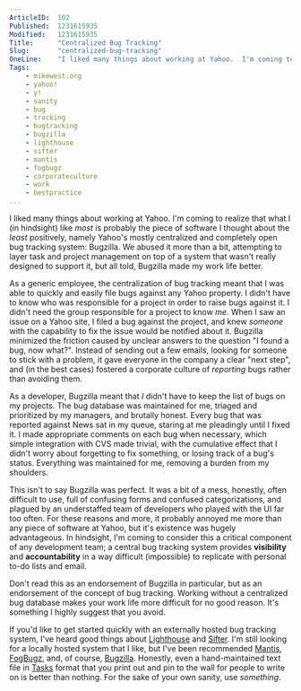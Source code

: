 ```yaml
---
ArticleID:  102
Published:  1231615935
Modified:   1231615935
Title:      "Centralized Bug Tracking"
Slug:       "centralized-bug-tracking"
OneLine:    "I liked many things about working at Yahoo.  I'm coming to realize that what I (in hindsight) like _most_ is probably the piece of software I thought about the _least_ positively, namely Yahoo's mostly centralized and completely open bug tracking system: Bugzilla.  We abused it more than a bit, attempting to layer task and project management on top of a system that wasn't really designed to support it, but all told, Bugzilla made my work life better."
Tags:       
    - mikewest.org
    - yahoo!
    - y!
    - sanity
    - bug
    - tracking
    - bugtracking
    - bugzilla
    - lighthouse
    - sifter
    - mantis
    - fogbugz
    - corporateculture
    - work
    - bestpractice
...
```

I liked many things about working at Yahoo.  I'm coming to realize that what I (in hindsight) like _most_ is probably the piece of software I thought about the _least_ positively, namely Yahoo's mostly centralized and completely open bug tracking system: Bugzilla.  We abused it more than a bit, attempting to layer task and project management on top of a system that wasn't really designed to support it, but all told, Bugzilla made my work life better.

As a generic employee, the centralization of bug tracking meant that I was able to quickly and easily file bugs against any Yahoo property.  I didn't have to know who was responsible for a project in order to raise bugs against it.  I didn't need the group responsible for a project to know _me_.  When I saw an issue on a Yahoo site, I filed a bug against the project, and knew _someone_ with the capability to fix the issue would be notified about it.  Bugzilla minimized the friction caused by unclear answers to the question "I found a bug, now what?".  Instead of sending out a few emails, looking for someone to stick with a problem, it gave everyone in the company a clear "next step", and (in the best cases) fostered a corporate culture of _reporting_ bugs rather than avoiding them.

As a developer, Bugzilla meant that _I_ didn't have to keep the list of bugs on my projects.  The bug database was maintained for me, triaged and prioritized by my managers, and brutally honest.  Every bug that was reported against News sat in my queue, staring at me pleadingly until I fixed it.  I made appropriate comments on each bug when necessary, which simple integration with CVS made trivial, with the cumulative effect that I didn't worry about forgetting to fix something, or losing track of a bug's status.  Everything was maintained for me, removing a burden from my shoulders.

This isn't to say Bugzilla was perfect.  It was a bit of a mess, honestly, often difficult to use, full of confusing forms and confused categorizations, and plagued by an understaffed team of developers who played with the UI far too often.  For these reasons and more, it probably annoyed me more than any piece of software at Yahoo, but it's existence was hugely advantageous.  In hindsight, I'm coming to consider this a critical component of any development team; a central bug tracking system provides __visibility__ and __accountability__ in a way difficult (impossible) to replicate with personal to-do lists and email.

Don't read this as an endorsement of Bugzilla in particular, but as an endorsement of the concept of bug tracking.  Working without a centralized bug database makes your work life more difficult for no good reason.  It's something I highly suggest that you avoid.

If you'd like to get started quickly with an externally hosted bug tracking system, I've heard good things about [Lighthouse][1] and [Sifter][2].  I'm still looking for a locally hosted system that I like, but I've been recommended [Mantis][3], [FogBugz][4], and, of course, [Bugzilla][5].  Honestly, even a hand-maintained text file in [Tasks][6] format that you print out and pin to the wall for people to write on is better than nothing.  For the sake of your own sanity, use _something_.

[1]: http://lighthouseapp.com/
[2]: http://sifterapp.com/
[3]: http://www.mantisbt.org/
[4]: http://www.fogcreek.com/FogBUGZ/
[5]: http://www.bugzilla.org/
[6]: http://github.com/henrik/tasks.tmbundle/tree/master
